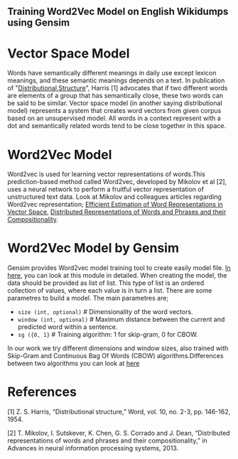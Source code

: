 ## Training Word2Vec Model on English Wikidumps using Gensim
# Vector Space Model
Words have semantically different meanings in daily use except lexicon meanings, and these semantic meanings depends on a text. In publication of "[Distributional Structure](https://www.tandfonline.com/doi/abs/10.1080/00437956.1954.11659520)", Harris [1] advocates that if two different words are elements of a group that has semantically close, these two words can be said to be similar.
Vector space model (in another saying distributional model) represents a system that creates word vectors from given corpus based on an unsupervised model. All words in a context represent with a dot and semantically related words tend to be close together in this space. 

# Word2Vec Model
Word2vec is used for learning vector representations of words.This prediction-based method called Word2vec, developed by Mikolov et al [2], uses a neural network to perform a fruitful vector representation of unstructured text data.  Look at Mikolov and colleagues articles regarding Word2vec representation; [Efficient Estimation of Word Representations in Vector Space](https://arxiv.org/pdf/1301.3781.pdf), [Distributed Representations of Words and Phrases and their Compositionality](https://arxiv.org/abs/1310.4546).

# Word2Vec Model by Gensim
Gensim provides Word2vec model training tool to create easily model file. [In here](https://radimrehurek.com/gensim/models/word2vec.html), you can look at this module in detailed.
When creating the model, the data should be provided as list of list. This type of list is an ordered collection of values, where each value is in turn a list. There are some parametres to build a model. The main parametres are;
* `size (int, optional)` # Dimensionality of the word vectors.
* `window (int, optional)`             # Maximum distance between the current and predicted word within a sentence. 
* `sg ({0, 1}`             # Training algorithm: 1 for skip-gram, 0 for CBOW. 

In our work we try different dimensions and window sizes, also trained with Skip-Gram and Continuous Bag Of Words (CBOW) algorithms.Differences between two algorithms you can look at [here](https://towardsdatascience.com/word2vec-skip-gram-model-part-1-intuition-78614e4d6e0b)


# References
[1] Z. S. Harris, “Distributional structure,” Word, vol. 10, no. 2-3, pp. 146-162, 1954.

[2] T. Mikolov, I. Sutskever, K. Chen, G. S. Corrado and J. Dean, “Distributed representations of words and phrases and their compositionality,” in Advances in neural information processing systems, 2013.
